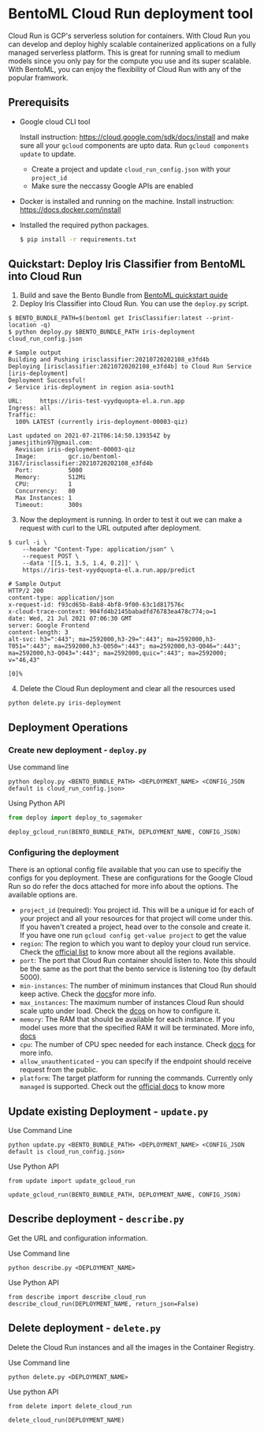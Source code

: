 # BentoML Cloud Run deployment tool

Cloud Run is GCP's serverless solution for containers. With Cloud Run you can develop and deploy highly scalable containerized applications on a fully managed serverless platform. This is great for running small to medium models since you only pay for the compute you use and its super scalable. With BentoML, you can enjoy the flexibility of Cloud Run with any of the popular framwork.

## Prerequisits

- Google cloud CLI tool

  Install instruction: https://cloud.google.com/sdk/docs/install and make sure all your `gcloud` components are upto data. Run `gcloud components update` to update.

  * Create a project and update `cloud_run_config.json` with your `project_id`
  * Make sure the neccassy Google APIs are enabled

- Docker is installed and running on the machine. Install instruction: https://docs.docker.com/install
- Installed the required python packages. 
  ```bash
  $ pip install -r requirements.txt
  ```

## Quickstart: Deploy Iris Classifier from BentoML into Cloud Run

1. Build and save the Bento Bundle from [BentoML quickstart quide](https://github.com/bentoml/BentoML/blob/master/guides/quick-start/bentoml-quick-start-guide.ipynb)
2. Deploy Iris Classifier into Cloud Run. You can use the `deploy.py` script.
  ```
  $ BENTO_BUNDLE_PATH=$(bentoml get IrisClassifier:latest --print-location -q)
  $ python deploy.py $BENTO_BUNDLE_PATH iris-deployment cloud_run_config.json
  
  # Sample output
  Building and Pushing irisclassifier:20210720202108_e3fd4b
  Deploying [irisclassifier:20210720202108_e3fd4b] to Cloud Run Service [iris-deployment]
  Deployment Successful!
  ✔ Service iris-deployment in region asia-south1

  URL:     https://iris-test-vyydquopta-el.a.run.app
  Ingress: all
  Traffic:
    100% LATEST (currently iris-deployment-00003-qiz)

  Last updated on 2021-07-21T06:14:50.139354Z by jamesjithin97@gmail.com:
    Revision iris-deployment-00003-qiz
    Image:         gcr.io/bentoml-3167/irisclassifier:20210720202108_e3fd4b
    Port:          5000
    Memory:        512Mi
    CPU:           1
    Concurrency:   80
    Max Instances: 1
    Timeout:       300s
  ```
  
3. Now the deployment is running. In order to test it out we can make a request with curl to the URL outputed after deployment.
```
$ curl -i \
    --header "Content-Type: application/json" \
    --request POST \
    --data '[[5.1, 3.5, 1.4, 0.2]]' \
    https://iris-test-vyydquopta-el.a.run.app/predict
    
# Sample Output
HTTP/2 200
content-type: application/json
x-request-id: f93cd65b-8ab8-4bf8-9f00-63c1d817576c
x-cloud-trace-context: 904fd4b2145babadfd76783ea478c774;o=1
date: Wed, 21 Jul 2021 07:06:30 GMT
server: Google Frontend
content-length: 3
alt-svc: h3=":443"; ma=2592000,h3-29=":443"; ma=2592000,h3-T051=":443"; ma=2592000,h3-Q050=":443"; ma=2592000,h3-Q046=":443"; ma=2592000,h3-Q043=":443"; ma=2592000,quic=":443"; ma=2592000; v="46,43"

[0]%
```
4. Delete the Cloud Run deployment and clear all the resources used
```
python delete.py iris-deployment
```

## Deployment Operations

### Create new deployment - `deploy.py`
Use command line
```
python deploy.py <BENTO_BUNDLE_PATH> <DEPLOYMENT_NAME> <CONFIG_JSON default is cloud_run_config.json>
```

Using Python API
```python
from deploy import deploy_to_sagemaker

deploy_gcloud_run(BENTO_BUNDLE_PATH, DEPLOYMENT_NAME, CONFIG_JSON)
```

### Configuring the deployment
There is an optional config file available that you can use to specifiy the configs for you deployment. These are configurations for the Google Cloud Run so do refer the docs attached for more info about the options. The available options are. 

- `project_id` (required): You project id. This will be a unique id for each of your project and all your resources for that project will come under this. If you haven't created a project, head over to the console and create it. If you have one run `gcloud config get-value project` to get the value
- `region`: The region to which you want to deploy your cloud run service. Check
  the [official list](https://cloud.google.com/about/locations) to know more
  about all the regions available.
- `port`: The port that Cloud Run container should listen to. Note this should be the same as the port that the bento service is listening too (by default 5000).
- `min-instances`: The number of minimum instances that Cloud Run should keep active. Check the [docs](https://cloud.google.com/run/docs/configuring/min-instances)for more info.
- `max_instances`: The maximum number of instances Cloud Run should scale upto under load. Check the [dcos](https://cloud.google.com/run/docs/configuring/max-instances) on how to configure it.
- `memory`: The RAM that should be available for each instance. If you model uses more that the specified RAM it will be terminated. More info, [docs](https://cloud.google.com/run/docs/configuring/memory-limits)
- `cpu`: The number of CPU spec needed for each instance. Check [docs](https://cloud.google.com/run/docs/configuring/cpu) for more info.
- `allow_unauthenticated` - you can specify if the endpoint should receive request from the public.
- `platform`: The target platform for running the commands. Currently only
  `managed` is supported. Check out the [official
  docs](https://cloud.google.com/sdk/gcloud/reference/run/deploy#--platform) to
  know more

## Update existing Deployment - `update.py`
Use Command Line
```
python update.py <BENTO_BUNDLE_PATH> <DEPLOYMENT_NAME> <CONFIG_JSON default is cloud_run_config.json>
```

Use Python API
```
from update import update_gcloud_run

update_gcloud_run(BENTO_BUNDLE_PATH, DEPLOYMENT_NAME, CONFIG_JSON)
```

## Describe deployment - `describe.py`
Get the URL and configuration information.

Use Command line
```
python describe.py <DEPLOYMENT_NAME>
```

Use Python API
```
from describe import describe_cloud_run
describe_cloud_run(DEPLOYMENT_NAME, return_json=False)
```

## Delete deployment - `delete.py`
Delete the Cloud Run instances and all the images in the Container Registry.

Use Command line
```
python delete.py <DEPLOYMENT_NAME>
```

Use python API
```
from delete import delete_cloud_run

delete_cloud_run(DEPLOYMENT_NAME)
```
